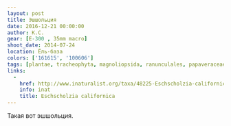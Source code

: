 ```yaml
---
layout: post
title: Эшшольция
date: 2016-12-21 00:00:00
author: К.С.
gear: [E-300 , 35mm macro]
shoot_date: 2014-07-24
location: Ёль-база
colors: ['161615', '100606']
tags: [plantae, tracheophyta, magnoliopsida, ranunculales, papaveraceae, eschscholzia, eschscholzia californica]
links:
  -
    href: http://www.inaturalist.org/taxa/48225-Eschscholzia-californica
    info: inat
    title: Eschscholzia californica
---
```


Такая вот эшшольция.
